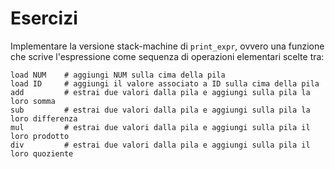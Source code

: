 # Esercizi

Implementare la versione stack-machine di `print_expr`, ovvero una funzione che scrive l'espressione come sequenza di operazioni elementari scelte tra:

```
load NUM    # aggiungi NUM sulla cima della pila
load ID     # aggiungi il valore associato a ID sulla cima della pila
add         # estrai due valori dalla pila e aggiungi sulla pila la loro somma
sub         # estrai due valori dalla pila e aggiungi sulla pila la loro differenza
mul         # estrai due valori dalla pila e aggiungi sulla pila il loro prodotto
div         # estrai due valori dalla pila e aggiungi sulla pila il loro quoziente
```
